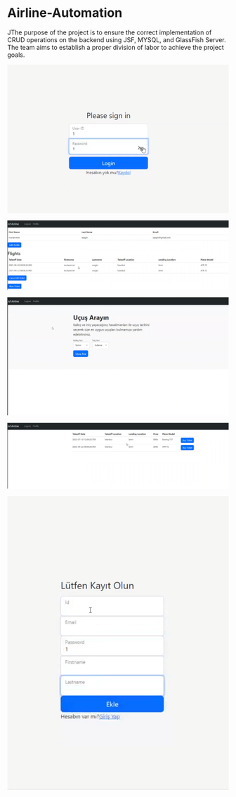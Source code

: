 # Airline-Automation
JThe purpose of the project is to ensure the correct implementation of CRUD operations on the backend using JSF, MYSQL, and GlassFish Server. 
The team aims to establish a proper division of labor to achieve the project goals.


![](Jsf_Airline/project_screenshots/1.png)

![](Jsf_Airline/project_screenshots/2.png)

![](Jsf_Airline/project_screenshots/3.png)

![](Jsf_Airline/project_screenshots/5.png)

![](Jsf_Airline/project_screenshots/4.png)
